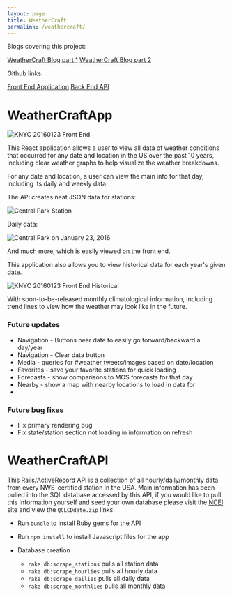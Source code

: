```yaml
---
layout: page
title: WeatherCraft
permalink: /weathercraft/
---
```


Blogs covering this project:

[WeatherCraft Blog part 1](https://mikemerin.github.io/WeatherCraft-blog-1/)
[WeatherCraft Blog part 2](https://mikemerin.github.io/WeatherCraft-blog-2/)

Github links:

[Front End Application](https://github.com/mikemerin/WeatherCraft)
[Back End API](https://github.com/mikemerin/WeatherCraftAPI)


# WeatherCraftApp

![KNYC 20160123 Front End](http://imgur.com/APiZxP0.png)

This React application allows a user to view all data of weather conditions that occurred for any date and location in the US over the past 10 years, including clear weather graphs to help visualize the weather breakdowns.

For any date and location, a user can view the main info for that day, including its daily and weekly data.

The API creates neat JSON data for stations:

![Central Park Station](http://imgur.com/RW9IPSb.png)

Daily data:

![Central Park on January 23, 2016](http://imgur.com/BK1dZCW.png)

And much more, which is easily viewed on the front end.

This application also allows you to view historical data for each year's given date.

![KNYC 20160123 Front End Historical](http://imgur.com/FwLXU9X.png)

With soon-to-be-released monthly climatological information, including trend lines to view how the weather may look like in the future.

### Future updates
- Navigation - Buttons near date to easily go forward/backward a day/year
- Navigation - Clear data button
- Media - queries for #weather tweets/images based on date/location
- Favorites - save your favorite stations for quick loading
- Forecasts - show comparisons to MOS forecasts for that day
- Nearby - show a map with nearby locations to load in data for
-
### Future bug fixes
- Fix primary rendering bug
- Fix state/station section not loading in information on refresh

# WeatherCraftAPI

This Rails/ActiveRecord API is a collection of all hourly/daily/monthly data from every NWS-certified station in the USA. Main information has been pulled into the SQL database accessed by this API, if you would like to pull this information yourself and seed your own database please visit the [NCEI](https://www.ncdc.noaa.gov/orders/qclcd/) site and view the `QCLCDdate.zip` links.

* Run `bundle` to install Ruby gems for the API
* Run `npm install` to install Javascript files for the app

* Database creation
  * `rake db:scrape_stations` pulls all station data
  * `rake db:scrape_hourlies` pulls all hourly data
  * `rake db:scrape_dailies` pulls all daily data
  * `rake db:scrape_monthlies` pulls all monthly data
